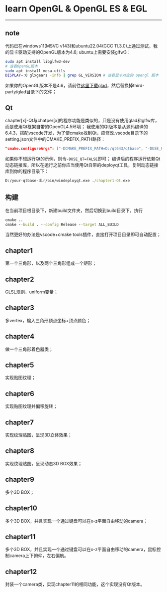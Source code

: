 # learn OpenGL & OpenGL ES & EGL
----
## note
代码已在windows11(MSVC v143)和ubuntu22.04(GCC 11.3.0)上通过测试，我的显卡驱动支持的OpenGL版本为4.6;
ubuntu上需要安装glfw3：
```bash
sudo apt install libglfw3-dev
# 查看OpenGL版本
sudo apt install mesa-utils
DISPLAY=:0 glxgears -info | grep GL_VERSION # 查看显卡对应的 opengl 版本
```
如果你的OpenGL版本不是4.6，请前往[这里下载glad](https://glad.dav1d.de)，然后替换掉third-party/glad目录下的文件；
## Qt
chapter[x]-Qt与chatper[x]的程序功能是类似的，只是没有使用glad和glfw库，而是使用Qt框架自带的OpenGL4.5环境；
我使用的Qt版本是从源码编译的6.4.3，搭配vscode开发，为了使cmake找到Qt，应修改.vscode目录下的setting.json文件中的CMAKE_PREFIX_PATH路径：
```json
"cmake.configureArgs": ["-DCMAKE_PREFIX_PATH=D:/qt643/qtbase", "-DUSE_QT=TRUE"],
```
如果你不想运行Qt的示例，则令`-DUSE_QT=FALSE`即可；
编译后的程序运行依赖Qt动态链接库，所以在运行之前你应当使用Qt自带的deployqt工具，复制动态链接库到你的程序目录下：
```bat
D:/your-qtbase-dir/bin/windeployqt.exe ./chapter1-Qt.exe
```

## 构建
在当前项目根目录下，新建build文件夹，然后切换到build目录下，执行
```bat
cmake ..
cmake --build . --config Release --target ALL_BUILD
```
当然更好的办法是vscode+cmake tools插件，直接打开项目目录即可自动配置；
## chapter1
第一个三角形，以及两个三角形组成一个矩形；

## chapter2
GLSL规则，uniform变量；

## chapter3
多vertex，输入三角形顶点坐标+顶点颜色；

## chapter4
做一个三角形着色器类；

## chapter5
实现贴图纹理；

## chapter6
实现贴图纹理并偏移旋转；

## chapter7
实现纹理贴图，呈现3D立体效果；

## chapter8
实现纹理贴图，呈现动态3D BOX效果；

## chapter9
多个3D BOX；

## chapter10
多个3D BOX，并且实现一个通过键盘可以在x-z平面自由移动的camera；

## chapter11
多个3D BOX，并且实现一个通过键盘可以在x-z平面自由移动的camera，鼠标控制camera上下俯仰，左右偏航。

## chapter12
封装一个camera类，实现chapter11的相同功能，这个实现没有Qt版本。